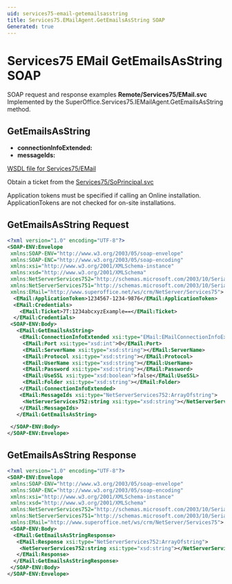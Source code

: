 ```yaml
---
uid: services75-email-getemailsasstring
title: Services75.EMailAgent.GetEmailsAsString SOAP
Generated: true
---
```


# Services75 EMail GetEmailsAsString SOAP

SOAP request and response examples **Remote/Services75/EMail.svc**
Implemented by the <see cref="M:SuperOffice.Services75.IEMailAgent.GetEmailsAsString">SuperOffice.Services75.IEMailAgent.GetEmailsAsString</see> method.

## GetEmailsAsString



* **connectionInfoExtended:** 
* **messageIds:** 



[WSDL file for Services75/EMail](../Services75-EMail.md)

Obtain a ticket from the [Services75/SoPrincipal.svc](../SoPrincipal/index.md)

Application tokens must be specified if calling an Online installation. ApplicationTokens are not checked for on-site installations.

## GetEmailsAsString Request

```xml
<?xml version="1.0" encoding="UTF-8"?>
<SOAP-ENV:Envelope
 xmlns:SOAP-ENV="http://www.w3.org/2003/05/soap-envelope"
 xmlns:SOAP-ENC="http://www.w3.org/2003/05/soap-encoding"
 xmlns:xsi="http://www.w3.org/2001/XMLSchema-instance"
 xmlns:xsd="http://www.w3.org/2001/XMLSchema"
 xmlns:NetServerServices752="http://schemas.microsoft.com/2003/10/Serialization/Arrays"
 xmlns:NetServerServices751="http://schemas.microsoft.com/2003/10/Serialization/"
 xmlns:EMail="http://www.superoffice.net/ws/crm/NetServer/Services75">
  <EMail:ApplicationToken>1234567-1234-9876</EMail:ApplicationToken>
  <EMail:Credentials>
    <EMail:Ticket>7T:1234abcxyzExample==</EMail:Ticket>
  </EMail:Credentials>
 <SOAP-ENV:Body>
   <EMail:GetEmailsAsString>
    <EMail:ConnectionInfoExtended xsi:type="EMail:EMailConnectionInfoExtended">
     <EMail:Port xsi:type="xsd:int">0</EMail:Port>
     <EMail:ServerName xsi:type="xsd:string"></EMail:ServerName>
     <EMail:Protocol xsi:type="xsd:string"></EMail:Protocol>
     <EMail:UserName xsi:type="xsd:string"></EMail:UserName>
     <EMail:Password xsi:type="xsd:string"></EMail:Password>
     <EMail:UseSSL xsi:type="xsd:boolean">false</EMail:UseSSL>
     <EMail:Folder xsi:type="xsd:string"></EMail:Folder>
    </EMail:ConnectionInfoExtended>
    <EMail:MessageIds xsi:type="NetServerServices752:ArrayOfstring">
     <NetServerServices752:string xsi:type="xsd:string"></NetServerServices752:string>
    </EMail:MessageIds>
   </EMail:GetEmailsAsString>

 </SOAP-ENV:Body>
</SOAP-ENV:Envelope>

```


## GetEmailsAsString Response

```xml
<?xml version="1.0" encoding="UTF-8"?>
<SOAP-ENV:Envelope
 xmlns:SOAP-ENV="http://www.w3.org/2003/05/soap-envelope"
 xmlns:SOAP-ENC="http://www.w3.org/2003/05/soap-encoding"
 xmlns:xsi="http://www.w3.org/2001/XMLSchema-instance"
 xmlns:xsd="http://www.w3.org/2001/XMLSchema"
 xmlns:NetServerServices752="http://schemas.microsoft.com/2003/10/Serialization/Arrays"
 xmlns:NetServerServices751="http://schemas.microsoft.com/2003/10/Serialization/"
 xmlns:EMail="http://www.superoffice.net/ws/crm/NetServer/Services75">
 <SOAP-ENV:Body>
  <EMail:GetEmailsAsStringResponse>
   <EMail:Response xsi:type="NetServerServices752:ArrayOfstring">
    <NetServerServices752:string xsi:type="xsd:string"></NetServerServices752:string>
   </EMail:Response>
  </EMail:GetEmailsAsStringResponse>
 </SOAP-ENV:Body>
</SOAP-ENV:Envelope>

```

